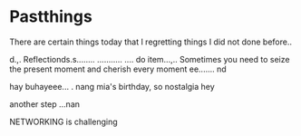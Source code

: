 # Pastthings

There are certain things today that I regretting things I did not done before..

d.,.
Reflectionds.s........
...........
....
do item...,..
Sometimes you need to seize the present moment and cherish every moment ee.......
nd

hay buhayeee...
.
nang mia's birthday, so nostalgia
hey


another step ...nan

NETWORKING is challenging 
